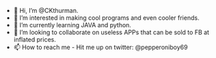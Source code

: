 - 👋 Hi, I’m @CKthurman.
- 👀 I’m interested in making cool programs and even cooler friends.
- 🌱 I’m currently learning JAVA and python.
- 💞️ I’m looking to collaborate on useless APPs that can be sold to FB at inflated prices.
- 📫 How to reach me - Hit me up on twitter: @pepperoniboy69

<!---
CKthurman/CKthurman is a ✨ special ✨ repository because its `README.md` (this file) appears on your GitHub profile.
You can click the Preview link to take a look at your changes.
--->
